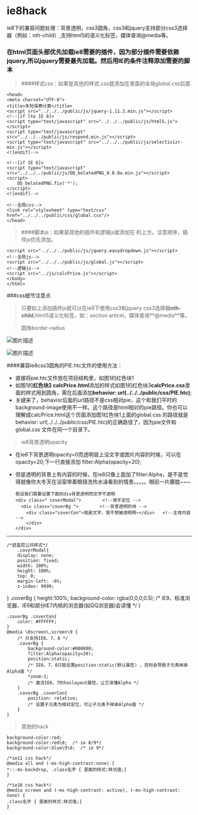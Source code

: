 # ie8hack
ie8下的兼容问题处理：背景透明，css3圆角，css3和jquery支持部分css3选择器（例如：nth-child）,支持html5的语义化标签，媒体查询@media等。
### 在html页面头部<head>优先加载ie8需要的插件，因为部分插件需要依赖jquery,所以jquery需要最先加载。然后用IE的条件注释添加需要的脚本

> ####样式css：如果是其他的样式.css就添加在<head>里面的全局global.css后面 


    <head>
    <meta charset="UTF-8">
    <title>车险保费计算</title>
    <script src="../../../public/js/jquery-1.11.2.min.js"></script>
    <!--[if lte IE 8]>
    <script type="text/javascript" src="../../../public/js/html5.js"></script>
    <script type="text/javascript" src="../../../public/js/respond.min.js"></script>
    <script type="text/javascript" src="../../../public/js/selectivizr-min.js"></script>
    <![endif]-->

    <!--[if IE 6]>
    <script type="text/javascript" src="../../../public/js/DD_belatedPNG_0.0.8a.min.js"></script>
    <script>
        DD_belatedPNG.fix('*');
    </script>
    <![endif]-->

    <!--全局css-->
    <link rel="stylesheet" type="text/css" href="../../../public/css/global.css"/>
    </head>





> ####脚本js：如果是其他的插件和逻辑js就添加在 </body>的上方。注意顺序，插件js优先添加。

    <script src="../../../public/js/jquery.easydropdown.js"></script>
    <!--全局js-->
    <script src="../../../public/js/global.js"></script>
    <!--逻辑js-->
    <script src="../js/calcPrice.js"></script>
    </body>
    </html>

###css细节注意点
> 只要如上添加插件js就可以在ie8下使用css3和jquery css3选择器**nth-child**,html5语义化标签，如：section articel，媒体查询**@media**等。



> 圆角border-radius

![图片描述][1]





![图片描述][2]




  [1]: /img/bVvbnk
  [2]: /img/bVvbol

####兼容ie8css3圆角的PIE.htc文件的使用方法：

 - 直接将pie.htc文件放在项目结构里，如图1的红色块1
 - 如图1的**红色块2 calcPrice.html**添加的样式如图1的红色块3**calcPrice.css**里面的样式用到圆角，需在后面添加**behavior: url(../../../public/css/PIE.htc)**;
 - 关键来了，behavior后面的url路径不是css相对pie，这个和我们平时的background-image使用不一样。这个路径是html相对的pie路径。你也可以理解成calcPrice.html这个页面添加图1红色块1上面的global.css 的路径就是behavior: url(../../../public/css/PIE.htc)的正确路径了，因为pie文件和global.css 文件在同一个目录下。


> ie8背景透明opacity
- 在ie8下背景透明opacity=0而透明层上没文字或图片内容的时候，可以在opacity=20;下一行直接添加 filter:Alpha(opacity=20);

- 但是透明的背景上有内容的时候，在ie8只像上面加了filter:Alpha，是不是觉得就像你大冬天在浴室带着眼镜洗热水澡看到的情景。。。。。眼前一片朦胧~~~
    
      假设我们需要设置下面的div背景透明而文字不透明
      <div class=" coverModal">        <!--用于定位 -->
        <div class="coverBg ">        <!--背景透明的块 -->
          <div class="coverCon">我是文字，我不想被透明啊~</div>   <!--主体内容 -->
          </div> 
      </div> 
    


----------


    /*遮盖层公共样式*/
        .coverModal{
        display: none;
        position: fixed;
        width: 100%;
        height: 100%;
        top: 0;
        margin-left: -6%;
        z-index: 9999;
   }
    .coverBg {
        height:100%;
        background-color: rgba(0,0,0,0.5);
        /* IE9、标准浏览器、IE6和部分IE7内核的浏览器(如QQ浏览器)会读懂 */
    }
  
    .coverBg .coverCon{
        color: #FFFFFF;
    }
    @media \0screen\,screen\9 {
        /* 只支持IE6、7、8 */
        .coverBg {
            background-color:#000000;
            filter:Alpha(opacity=20);
            position:static; 
            /* IE6、7、8只能设置position:static(默认属性) ，否则会导致子元素继承Alpha值 */
            *zoom:1; 
            /* 激活IE6、7的haslayout属性，让它读懂Alpha */
        }
        .coverBg .coverCon{
            position: relative;
            /* 设置子元素为相对定位，可让子元素不继承Alpha值 */
        }
    }    
    


> 其他的hack

    background-color:red;
    background-color:red\0;  /* ie 8/9*/
    background-color:blue\9\0;  /* ie 9*/
    
    /*ie11 css hack*/ 
    @media all and (-ms-high-contrast:none) { 
    *::-ms-backdrop, .class名字 { 里面的样式:样式值;} 
    } 
    
    /*ie10 css hack*/ 
    @media screen and (-ms-high-contrast: active), (-ms-high-contrast: none) { 
    .class名字 { 里面的样式:样式值;} 
    }
      
    
